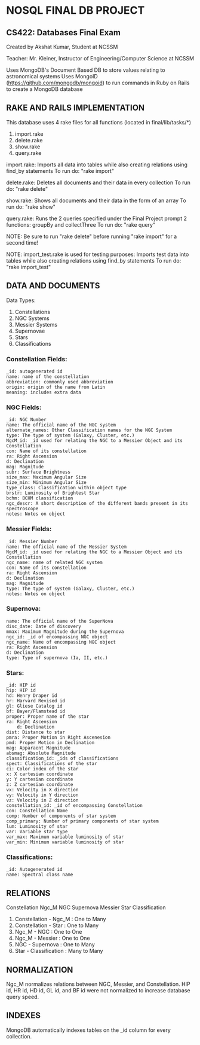 # NOSQL FINAL DB PROJECT
## CS422: Databases Final Exam

Created by Akshat Kumar, Student at NCSSM

Teacher: Mr. Kleiner, Instructor of Engineering/Computer Science at NCSSM

Uses MongoDB's Document Based DB to store values relating to astronomical systems
Uses MongoID (https://github.com/mongodb/mongoid) to run commands in Ruby on Rails to create a MongoDB database

## RAKE AND RAILS IMPLEMENTATION
This database uses 4 rake files for all functions (located in final/lib/tasks/*)
1. import.rake
2. delete.rake
3. show.rake
4. query.rake

import.rake:
    Imports all data into tables while also creating relations using find_by statements
    To run do: "rake import"

delete.rake: 
        Deletes all documents and their data in every collection
        To run do: "rake delete"

show.rake:
    Shows all documents and their data in the form of an array
    To run do: "rake show"

query.rake:
    Runs the 2 queries specified under the Final Project prompt
    2 functions: groupBy and collectThree
    To run do: "rake query"

NOTE: Be sure to run "rake delete" before running "rake import" for a second time!

NOTE: import_test.rake is used for testing purposes:
    Imports test data into tables while also creating relations using find_by statements
    To run do: "rake import_test"

## DATA AND DOCUMENTS
Data Types:
1. Constellations
2. NGC Systems
3. Messier Systems
4. Supernovae
5. Stars
6. Classifications

### Constellation Fields:
    _id: autogenerated id 
    name: name of the constellation
    abbreviation: commonly used abbreviation
    origin: origin of the name from Latin
    meaning: includes extra data

### NGC Fields:
    _id: NGC Number
    name: The official name of the NGC system
    alternate_names: Other Classification names for the NGC System
    type: The type of system (Galaxy, Cluster, etc.)
    NgcM_id: _id used for relating the NGC to a Messier Object and its Constellation
    con: Name of its constellation
    ra: Right Ascension
    d: Declination
    mag: Magnitude
    subr: Surface Brightness
    size_max: Maximum Angular Size
    size_min: Minimum Angular Size
    type_class: Classification within object type
    brstr: Luminosity of Brightest Star
    bchm: BCHM classification
    ngc_descr: A short description of the different bands present in its spectroscope
    notes: Notes on object

### Messier Fields:
    _id: Messier Number
    name: The official name of the Messier System
    NgcM_id: _id used for relating the NGC to a Messier Object and its Constellation
    ngc_name: name of related NGC system
    con: Name of its constellation
    ra: Right Ascension
    d: Declination
    mag: Magnitude
    type: The type of system (Galaxy, Cluster, etc.)
    notes: Notes on object

### Supernova:
    name: The official name of the SuperNova
    disc_date: Date of discovery
    mmax: Maximum Magnitude during the Supernova
    ngc_id: _id of encompassing NGC object
    ngc_name: Name of encompassing NGC object 
    ra: Right Ascension
    d: Declination
    type: Type of supernova (Ia, II, etc.)

### Stars:
    _id: HIP id
    hip: HIP id
    hd: Henry Draper id
    hr: Harvard Revised id
    gl: Gliese Catalog id
    bf: Bayer/Flamstead id
    proper: Proper name of the star
    ra: Right Ascension
        d: Declination
    dist: Distance to star
    pmra: Proper Motion in Right Ascenesion
    pmd: Proper Motion in Declination
    mag: Apparaent Magnitude
    absmag: Absolute Magnitude
    classification_id: _ids of classifications
    spect: Classifications of the star
    ci: Color index of the star
    x: X cartesian coordinate
    y: Y cartesian coordinate
    z: Z cartesian coordinate
    vx: Velocity in X direction
    vy: Velocity in Y direction
    vz: Velocity in Z direction
    constellation_id: _id of encompassing Constellation
    con: Constellation Name
    comp: Number of components of star system
    comp_primary: Number of primary components of star system
    lum: Luminosity of star
    var: Variable star type
    var_max: Maximum variable luminosity of star
    var_min: Minimum variable luminosity of star

### Classifications:
    _id: Autogenerated id
    name: Spectral class name

## RELATIONS

Constellation
    Ngc_M
        NGC
            Supernova
        Messier
    Star
        Classification

1. Constellation - Ngc_M : One to Many
2. Constellation - Star      : One to Many
3. Ngc_M - NGC              : One to One
4. Ngc_M - Messier         : One to One
5. NGC - Supernova        : One to Many
6. Star - Classification : Many to Many

## NORMALIZATION

Ngc_M normalizes relations between NGC, Messier, and Constellation.
HIP id, HR id, HD id, GL id, and BF id were not normalized to increase database query speed.

## INDEXES

MongoDB automatically indexes tables on the _id column for every collection.

